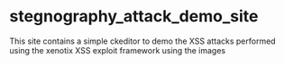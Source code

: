# stegnography_attack_demo_site
This site contains a simple ckeditor to demo the XSS attacks performed using the xenotix XSS exploit framework using the images
